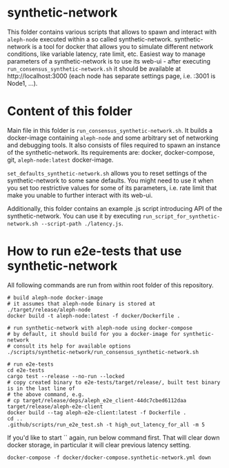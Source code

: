 # synthetic-network

This folder contains various scripts that allows to spawn and interact with `aleph-node` executed within a so called
synthetic-network. synthetic-network is a tool for docker that allows you to simulate different network conditions, like
variable latency, rate limit, etc. Easiest way to manage parameters of a synthetic-network is to use its web-ui - after
executing `run_consensus_synthetic-network.sh` it should be available at http://localhost:3000 (each node has separate settings
page, i.e. :3001 is Node1, ...).

# Content of this folder

Main file in this folder is `run_consensus_synthetic-network.sh`. It builds a docker-image containing `aleph-node` and some
arbitrary set of networking and debugging tools. It also consists of files required to spawn an instance of the
synthetic-network. Its requirements are: docker, docker-compose, git, `aleph-node:latest` docker-image.

`set_defaults_synthetic-network.sh` allows you to reset settings of the synthetic-network to some sane defaults. You might need
to use it when you set too restrictive values for some of its parameters, i.e. rate limit that make you unable to further
interact with its web-ui.

Additionally, this folder contains an example .js script introducing API of the synthetic-network. You can use it by executing
`run_script_for_synthetic-network.sh --script-path ./latency.js`.

# How to run e2e-tests that use synthetic-network

All following commands are run from within root folder of this repository.

```shell
# build aleph-node docker-image
# it assumes that aleph-node binary is stored at ./target/release/aleph-node
docker build -t aleph-node:latest -f docker/Dockerfile .

# run synthetic-network with aleph-node using docker-compose
# by default, it should build for you a docker-image for synthetic-network
# consult its help for available options
./scripts/synthetic-network/run_consensus_synthetic-network.sh

# run e2e-tests
cd e2e-tests
cargo test --release --no-run --locked
# copy created binary to e2e-tests/target/release/, built test binary is in the last line of
# the above command, e.g.
# cp target/release/deps/aleph_e2e_client-44dc7cbed6112daa target/release/aleph-e2e-client
docker build --tag aleph-e2e-client:latest -f Dockerfile .
cd ..
.github/scripts/run_e2e_test.sh -t high_out_latency_for_all -m 5
```

If you'd like to start `` again, run below command first. That will clear down docker storage, in
particular it will clear previous latency setting.
```shell
docker-compose -f docker/docker-compose.synthetic-network.yml down
```
